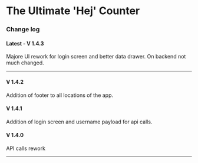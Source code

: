 <h1 aling='center'> The Ultimate 'Hej' Counter </h1>


<h3> Change log </h3>
<h4>Latest - V 1.4.3</h4>
<p>
Majore UI rework for login screen and better data drawer. On backend not much changed.
</p> 

---

<h4>V 1.4.2</h4>
<p>
Addition of footer to all locations of the app.
</p>

<h4>V 1.4.1</h4>
<p>
Addition of login screen and username payload for api calls.
</p>

<h4>V 1.4.0</h4>
<p>
API calls rework
</p>

---
